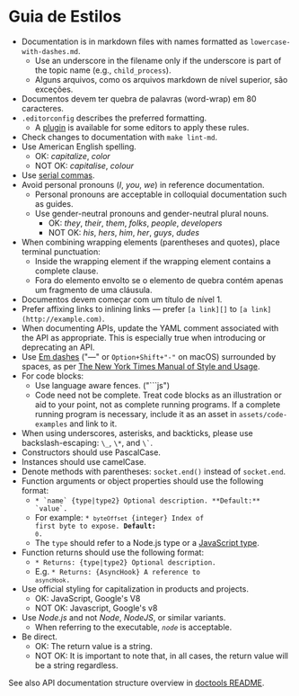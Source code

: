 # Guia de Estilos

* Documentation is in markdown files with names formatted as `lowercase-with-dashes.md`.
  * Use an underscore in the filename only if the underscore is part of the topic name (e.g., `child_process`).
  * Alguns arquivos, como os arquivos markdown de nível superior, são exceções.
* Documentos devem ter quebra de palavras (word-wrap) em 80 caracteres.
* `.editorconfig` describes the preferred formatting.
  * A [plugin](https://editorconfig.org/#download) is available for some editors to apply these rules.
* Check changes to documentation with `make lint-md`.
* Use American English spelling.
  * OK: _capitalize_, _color_
  * NOT OK: _capitalise_, _colour_
* Use [serial commas](https://en.wikipedia.org/wiki/Serial_comma).
* Avoid personal pronouns (_I_, _you_, _we_) in reference documentation.
  * Personal pronouns are acceptable in colloquial documentation such as guides.
  * Use gender-neutral pronouns and gender-neutral plural nouns.
    * OK: _they_, _their_, _them_, _folks_, _people_, _developers_
    * NOT OK: _his_, _hers_, _him_, _her_, _guys_, _dudes_
* When combining wrapping elements (parentheses and quotes), place terminal punctuation:
  * Inside the wrapping element if the wrapping element contains a complete clause.
  * Fora do elemento envolto se o elemento de quebra contém apenas um fragmento de uma cláusula.
* Documentos devem começar com um título de nível 1.
* Prefer affixing links to inlining links — prefer `[a link][]` to `[a link](http://example.com)`.
* When documenting APIs, update the YAML comment associated with the API as appropriate. This is especially true when introducing or deprecating an API.
* Use [Em dashes](https://en.wikipedia.org/wiki/Dash#Em_dash) ("—" or `Option+Shift+"-"` on macOS) surrounded by spaces, as per [The New York Times Manual of Style and Usage](https://en.wikipedia.org/wiki/The_New_York_Times_Manual_of_Style_and_Usage).
* For code blocks:
  * Use language aware fences. ("```js")
  * Code need not be complete. Treat code blocks as an illustration or aid to your point, not as complete running programs. If a complete running program is necessary, include it as an asset in `assets/code-examples` and link to it.
* When using underscores, asterisks, and backticks, please use backslash-escaping: `\_`, `\*`, and `` \` ``.
* Constructors should use PascalCase.
* Instances should use camelCase.
* Denote methods with parentheses: `socket.end()` instead of `socket.end`.
* Function arguments or object properties should use the following format:
  * ``* `name` {type|type2} Optional description. **Default:** `value`.``
  <!--lint disable maximum-line-length remark-lint-->
  * For example: <code>* `byteOffset` {integer} Index of first byte to expose. **Default:** `0`.</code>
  <!--lint enable maximum-line-length remark-lint-->
  * The `type` should refer to a Node.js type or a [JavaScript type](https://developer.mozilla.org/en-US/docs/Web/JavaScript/Guide/Grammar_and_types#Data_structures_and_types).
* Function returns should use the following format:
  * <code>* Returns: {type|type2} Optional description.</code>
  * E.g. <code>* Returns: {AsyncHook} A reference to `asyncHook`.</code>
* Use official styling for capitalization in products and projects.
  * OK: JavaScript, Google's V8
  <!--lint disable prohibited-strings remark-lint-->
  * NOT OK: Javascript, Google's v8
* Use _Node.js_ and not _Node_, _NodeJS_, or similar variants.
  <!-- lint enable prohibited-strings remark-lint-->
  * When referring to the executable, _`node`_ is acceptable.
* Be direct.
  * OK: The return value is a string.
  <!-- lint disable prohibited-strings remark-lint-->
  * NOT OK: It is important to note that, in all cases, the return value will be a string regardless.
  <!-- lint enable prohibited-strings remark-lint-->

See also API documentation structure overview in [doctools README](../tools/doc/README.md).
